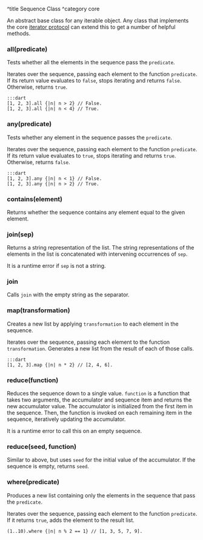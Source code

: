 ^title Sequence Class
^category core

An abstract base class for any iterable object. Any class that implements the
core [iterator protocol][] can extend this to get a number of helpful methods.

[iterator protocol]: ../control-flow.html#the-iterator-protocol

### **all**(predicate)

Tests whether all the elements in the sequence pass the `predicate`.

Iterates over the sequence, passing each element to the function `predicate`.
If its return value evaluates to `false`, stops iterating and returns `false`.
Otherwise, returns `true`.

    :::dart
    [1, 2, 3].all {|n| n > 2} // False.
    [1, 2, 3].all {|n| n < 4} // True.

### **any**(predicate)

Tests whether any element in the sequence passes the `predicate`.

Iterates over the sequence, passing each element to the function `predicate`.
If its return value evaluates to `true`, stops iterating and returns `true`.
Otherwise, returns `false`.

    :::dart
    [1, 2, 3].any {|n| n < 1} // False.
    [1, 2, 3].any {|n| n > 2} // True.

### **contains**(element)

Returns whether the sequence contains any element equal to the given element.

### **join**(sep)

Returns a string representation of the list. The string representations of the
elements in the list is concatenated with intervening occurrences of `sep`.

It is a runtime error if `sep` is not a string.

### **join**

Calls `join` with the empty string as the separator.

### **map**(transformation)

Creates a new list by applying `transformation` to each element in the
sequence.

Iterates over the sequence, passing each element to the function
`transformation`. Generates a new list from the result of each of those calls.

    :::dart
    [1, 2, 3].map {|n| n * 2} // [2, 4, 6].

### **reduce**(function)

Reduces the sequence down to a single value. `function` is a function that takes two arguments, the accumulator and sequence item and returns the new accumulator value. The accumulator is initialized from the first item in the sequence. Then, the function is invoked on each remaining item in the sequence, iteratively updating the accumulator.

It is a runtime error to call this on an empty sequence.

### **reduce**(seed, function)

Similar to above, but uses `seed` for the initial value of the accumulator. If the sequence is empty, returns `seed`.

### **where**(predicate)

Produces a new list containing only the elements in the sequence that pass the
`predicate`.

Iterates over the sequence, passing each element to the function `predicate`.
If it returns `true`, adds the element to the result list.

    (1..10).where {|n| n % 2 == 1} // [1, 3, 5, 7, 9].
